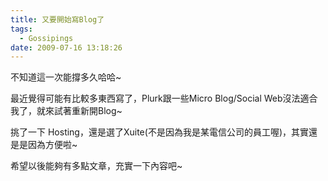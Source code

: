 ```yaml
---
title: 又要開始寫Blog了
tags:
  - Gossipings
date: 2009-07-16 13:18:26
---
```


不知道這一次能撐多久哈哈~

最近覺得可能有比較多東西寫了，Plurk跟一些Micro Blog/Social Web沒法適合我了，就來試著重新開Blog~

挑了一下 Hosting，還是選了Xuite(不是因為我是某電信公司的員工喔)，其實還是是因為方便啦~

希望以後能夠有多點文章，充實一下內容吧~

&nbsp;
